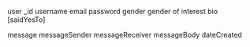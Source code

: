 user 
  _id
  username
  email
  password
  gender
  gender of interest
  bio
  [saidYesTo]

message
  messageSender
  messageReceiver 
  messageBody
  dateCreated


  